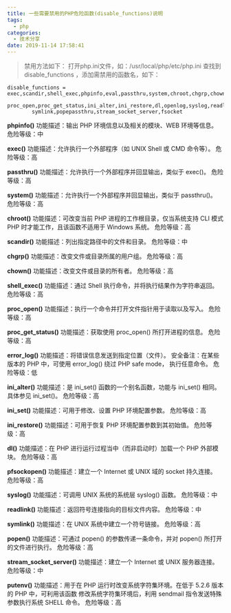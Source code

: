```yaml
---
title: 一些需要禁用的PHP危险函数(disable_functions)说明
tags:
  - php
categories:
  - 技术分享
date: 2019-11-14 17:58:41
---
```

>禁用方法如下：
打开php.ini文件，如：/usr/local/php/etc/php.ini
查找到 disable_functions ，添加需禁用的函数名，如下：
```
disable_functions = exec,scandir,shell_exec,phpinfo,eval,passthru,system,chroot,chgrp,chown,
        proc_open,proc_get_status,ini_alter,ini_restore,dl,openlog,syslog,readlink,
        symlink,popepassthru,stream_socket_server,fsocket
```
<!-- more -->

**phpinfo()**
功能描述：输出 PHP 环境信息以及相关的模块、WEB 环境等信息。
危险等级：中

**exec()**
功能描述：允许执行一个外部程序（如 UNIX Shell 或 CMD 命令等）。
危险等级：高

**passthru()**
功能描述：允许执行一个外部程序并回显输出，类似于 exec()。
危险等级：高

**system()**
功能描述：允许执行一个外部程序并回显输出，类似于 passthru()。
危险等级：高

**chroot()**
功能描述：可改变当前 PHP 进程的工作根目录，仅当系统支持 CLI 模式
PHP 时才能工作，且该函数不适用于 Windows 系统。
危险等级：高

**scandir()**
功能描述：列出指定路径中的文件和目录。
危险等级：中

**chgrp()**
功能描述：改变文件或目录所属的用户组。
危险等级：高

**chown()**
功能描述：改变文件或目录的所有者。
危险等级：高

**shell_exec()**
功能描述：通过 Shell 执行命令，并将执行结果作为字符串返回。
危险等级：高

**proc_open()**
功能描述：执行一个命令并打开文件指针用于读取以及写入。
危险等级：高

**proc_get_status()**
功能描述：获取使用 proc_open() 所打开进程的信息。
危险等级：高

**error_log()**
功能描述：将错误信息发送到指定位置（文件）。
安全备注：在某些版本的 PHP 中，可使用 error_log() 绕过 PHP safe mode，
执行任意命令。
危险等级：低

**ini_alter()**
功能描述：是 ini_set() 函数的一个别名函数，功能与 ini_set() 相同。
具体参见 ini_set()。
危险等级：高

**ini_set()**
功能描述：可用于修改、设置 PHP 环境配置参数。
危险等级：高

**ini_restore()**
功能描述：可用于恢复 PHP 环境配置参数到其初始值。
危险等级：高

**dl()**
功能描述：在 PHP 进行运行过程当中（而非启动时）加载一个 PHP 外部模块。
危险等级：高

**pfsockopen()**
功能描述：建立一个 Internet 或 UNIX 域的 socket 持久连接。
危险等级：高

**syslog()**
功能描述：可调用 UNIX 系统的系统层 syslog() 函数。
危险等级：中

**readlink()**
功能描述：返回符号连接指向的目标文件内容。
危险等级：中

**symlink()**
功能描述：在 UNIX 系统中建立一个符号链接。
危险等级：高

**popen()**
功能描述：可通过 popen() 的参数传递一条命令，并对 popen() 所打开的文件进行执行。
危险等级：高

**stream_socket_server()**
功能描述：建立一个 Internet 或 UNIX 服务器连接。
危险等级：中

**putenv()**
功能描述：用于在 PHP 运行时改变系统字符集环境。在低于 5.2.6 版本的 PHP 中，可利用该函数
修改系统字符集环境后，利用 sendmail 指令发送特殊参数执行系统 SHELL 命令。
危险等级：高

